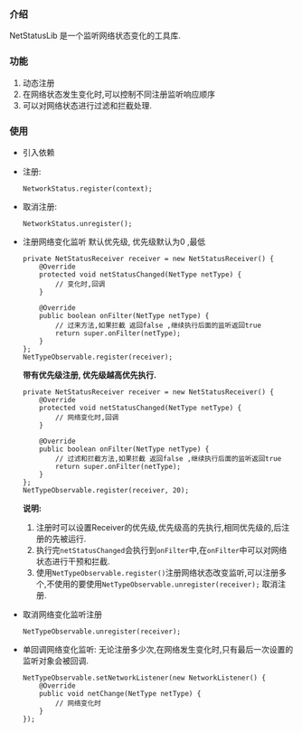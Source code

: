 ### 介绍
NetStatusLib 是一个监听网络状态变化的工具库.

### 功能
1. 动态注册
2. 在网络状态发生变化时,可以控制不同注册监听响应顺序
3. 可以对网络状态进行过滤和拦截处理.

### 使用

- 引入依赖

- 注册:
    ```
    NetworkStatus.register(context);
    ```

- 取消注册:
  ```
  NetworkStatus.unregister();
  ```

- 注册网络变化监听
    默认优先级, 优先级默认为0 ,最低
    ```
    private NetStatusReceiver receiver = new NetStatusReceiver() {
        @Override
        protected void netStatusChanged(NetType netType) {
            // 变化时,回调
        }

        @Override
        public boolean onFilter(NetType netType) {
            // 过来方法,如果拦截 返回false ,继续执行后面的监听返回true
            return super.onFilter(netType);
        }
    };
    NetTypeObservable.register(receiver);
    ```
   **带有优先级注册, 优先级越高优先执行.**
    ```
    private NetStatusReceiver receiver = new NetStatusReceiver() {
        @Override
        protected void netStatusChanged(NetType netType) {
            // 网络变化时,回调
        }

        @Override
        public boolean onFilter(NetType netType) {
            // 过滤和拦截方法,如果拦截 返回false ,继续执行后面的监听返回true
            return super.onFilter(netType);
        }
    };
    NetTypeObservable.register(receiver, 20);
    ```
    **说明:**
    1. 注册时可以设置Receiver的优先级,优先级高的先执行,相同优先级的,后注册的先被运行.
    2. 执行完`netStatusChanged`会执行到`onFilter`中,在`onFilter`中可以对网络状态进行干预和拦截.
    3. 使用`NetTypeObservable.register()`注册网络状态改变监听,可以注册多个,不使用的要使用`NetTypeObservable.unregister(receiver);` 取消注册.

- 取消网络变化监听注册
    ```
    NetTypeObservable.unregister(receiver);
    ```

- 单回调网络变化监听:
    无论注册多少次,在网络发生变化时,只有最后一次设置的监听对象会被回调.
    ```
    NetTypeObservable.setNetworkListener(new NetworkListener() {
        @Override
        public void netChange(NetType netType) {
            // 网络变化时
        }
    });
    ```

